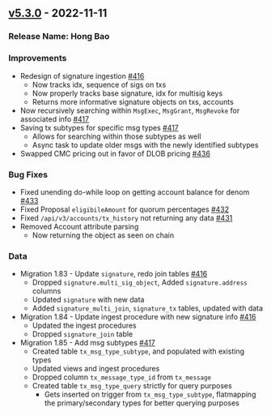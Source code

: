 ## [v5.3.0](https://github.com/provenance-io/explorer-service/releases/tag/v5.3.0) - 2022-11-11
### Release Name: Hong Bao

### Improvements
* Redesign of signature ingestion [#416](https://github.com/provenance-io/explorer-service/issues/416)
    * Now tracks idx, sequence of sigs on txs
    * Now properly tracks base signature, idx for multisig keys
    * Returns more informative signature objects on txs, accounts
* Now recursively searching within `MsgExec`, `MsgGrant`, `MsgRevoke` for associated info [#417](https://github.com/provenance-io/explorer-service/issues/417)
* Saving tx subtypes for specific msg types [#417](https://github.com/provenance-io/explorer-service/issues/417)
    * Allows for searching within those subtypes as well
    * Async task to update older msgs with the newly identified subtypes
* Swapped CMC pricing out in favor of DLOB pricing [#436](https://github.com/provenance-io/explorer-service/issues/436)

### Bug Fixes
* Fixed unending do-while loop on getting account balance for denom [#433](https://github.com/provenance-io/explorer-service/issues/433)
* Fixed Proposal `eligibileAmount` for quorum percentages [#432](https://github.com/provenance-io/explorer-service/issues/432)
* Fixed `/api/v3/accounts/tx_history` not returning any data [#431](https://github.com/provenance-io/explorer-service/issues/431)
* Removed Account attribute parsing
    * Now returning the object as seen on chain

### Data
* Migration 1.83 - Update `signature`, redo join tables [#416](https://github.com/provenance-io/explorer-service/issues/416)
    * Dropped `signature.multi_sig_object`, Added `signature.address` columns
    * Updated `signature` with new data
    * Added `signature_multi_join`, `signature_tx` tables, updated with data
* Migration 1.84 - Update ingest procedure with new signature info [#416](https://github.com/provenance-io/explorer-service/issues/416)
    * Updated the ingest procedures
    * Dropped `signature_join` table
* Migration 1.85 - Add msg subtypes [#417](https://github.com/provenance-io/explorer-service/issues/417)
    * Created table `tx_msg_type_subtype`, and populated with existing types
    * Updated views and ingest procedures
    * Dropped column `tx_message_type_id` from `tx_message`
    * Created table `tx_msg_type_query` strictly for query purposes
        * Gets inserted on trigger from `tx_msg_type_subtype`, flatmapping the primary/secondary types for better querying purposes
